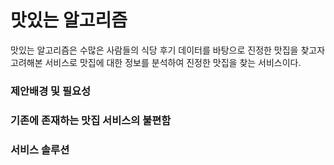 # 맛있는 알고리즘

맛있는 알고리즘은 수많은 사람들의 식당 후기 데이터를 바탕으로 진정한 맛집을 찾고자 고려해본 서비스로 맛집에 대한 정보를 분석하여 진정한 맛집을 찾는 서비스이다.

### 제안배경 및 필요성

### 기존에 존재하는 맛집 서비스의 불편함

### 서비스 솔루션
